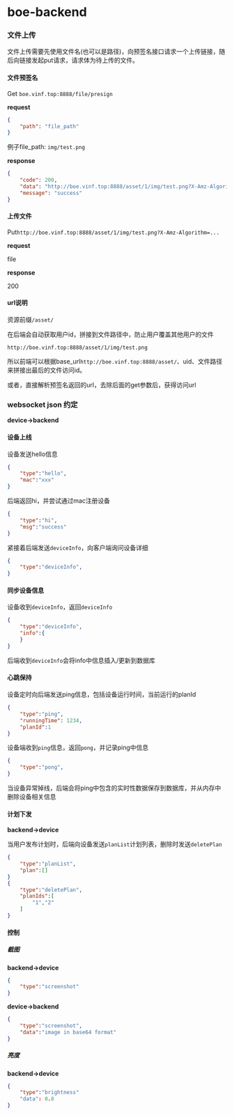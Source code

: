 # boe-backend

### 文件上传

文件上传需要先使用文件名(也可以是路径)，向预签名接口请求一个上传链接，随后向链接发起put请求，请求体为待上传的文件。

#### 文件预签名

Get `boe.vinf.top:8888/file/presign`

**request**

```json
{
    "path": "file_path"
}
```

例子file_path: `img/test.png`

**response**

```json
{
    "code": 200,
    "data": "http://boe.vinf.top:8888/asset/1/img/test.png?X-Amz-Algorithm=...",
    "message": "success"
}
```

#### 上传文件

Put`http://boe.vinf.top:8888/asset/1/img/test.png?X-Amz-Algorithm=...`

**request**

file

**response**

200



#### url说明

资源前缀`/asset/`

在后端会自动获取用户id，拼接到文件路径中，防止用户覆盖其他用户的文件

`http://boe.vinf.top:8888/asset/1/img/test.png`

所以前端可以根据base_url`http://boe.vinf.top:8888/asset/`、uid、文件路径来拼接出最后的文件访问id。

或者，直接解析预签名返回的url，去除后面的get参数后，获得访问url



### websocket json 约定

**device->backend**

#### 设备上线

设备发送hello信息

```json
{
    "type":"hello",
    "mac":"xxx"
}
```

后端返回hi，并尝试通过mac注册设备

```json
{
    "type":"hi",
    "msg":"success"
}
```

紧接着后端发送`deviceInfo`，向客户端询问设备详细

```json
{
    "type":"deviceInfo",
}
```

#### 同步设备信息

设备收到`deviceInfo`，返回`deviceInfo`

```json
{
    "type":"deviceInfo",
    "info":{
    }
}
```

后端收到`deviceInfo`会将info中信息插入/更新到数据库

#### 心跳保持

设备定时向后端发送ping信息，包括设备运行时间，当前运行的planId

```json
{
    "type":"ping",
    "runningTime": 1234,
    "planId":1
}
```

设备端收到`ping`信息，返回`pong`，并记录ping中信息

```json
{
    "type":"pong",
}
```

当设备异常掉线，后端会将ping中包含的实时性数据保存到数据库，并从内存中删除设备相关信息

#### 计划下发

**backend->device**

当用户发布计划时，后端向设备发送`planList`计划列表，删除时发送`deletePlan`

```json
{
    "type":"planList",
    "plan":[]
}
{
    "type":"deletePlan",
    "planIds":[
        "1","2"
    ]
}
```

#### 控制

##### 截图

**backend->device**

```json
{
    "type":"screenshot"
}
```

**device->backend**

```json
{
    "type":"screenshot",
    "data":"image in base64 format"
}
```

##### 亮度

**backend->device**

```json
{
    "type":"brightness"
    "data": 0.8
}
```

